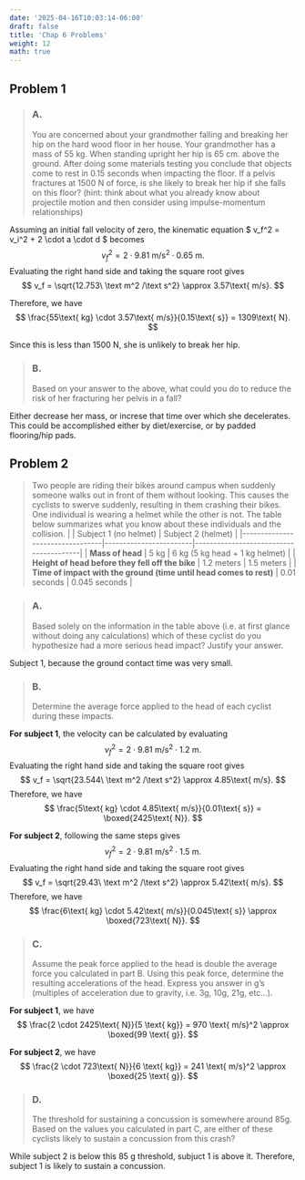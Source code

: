 ```yaml
---
date: '2025-04-16T10:03:14-06:00'
draft: false
title: 'Chap 6 Problems'
weight: 12
math: true
---
```


## Problem 1

> ### A.
> You are concerned about your grandmother falling and breaking her hip on the hard wood floor in her house. Your grandmother has a mass of 55 kg. When standing upright her hip is 65 cm. above the ground. After doing some materials testing you conclude that objects come to rest in 0.15 seconds when impacting the floor. If a pelvis fractures at 1500 N of force, is she likely to break her hip if she falls on this floor? (hint: think about what you already know about projectile motion and then consider using impulse-momentum relationships)


Assuming an initial fall velocity of zero, the kinematic equation $ v_f^2 = v_i^2 + 2 \cdot a \cdot d $ becomes
$$ v_f^2 = 2 \cdot 9.81 \text{ m/s}^2 \cdot 0.65 \text{ m}. $$
Evaluating the right hand side and taking the square root gives
$$ v_f = \sqrt{12.753\ \text m^2 /\text s^2} \approx 3.57\text{ m/s}. $$

Therefore, we have
$$ \frac{55\text{ kg} \cdot 3.57\text{ m/s}}{0.15\text{ s}} = 1309\text{ N}. $$

Since this is less than 1500 N, she is unlikely to break her hip.

> ### B.
> Based on your answer to the above, what could you do to reduce the risk of her fracturing her pelvis in a fall?

Either decrease her mass, or increse that time over which she decelerates. This could be accomplished either by diet/exercise, or by padded flooring/hip pads.

## Problem 2
> Two people are riding their bikes around campus when suddenly someone walks out in front of them without looking. This causes the cyclists to swerve suddenly, resulting in them crashing their bikes. One individual is wearing a helmet while the other is not. The table below summarizes what you know about these individuals and the collision.
> |                                 | Subject 1 (no helmet) | Subject 2 (helmet)                     |
> |---------------------------------|------------------------|----------------------------------------|
> | **Mass of head**                | 5 kg                  | 6 kg (5 kg head + 1 kg helmet)         |
> | **Height of head before they fell off the bike** | 1.2 meters           | 1.5 meters                            |
> | **Time of impact with the ground (time until head comes to rest)** | 0.01 seconds         | 0.045 seconds                         |

> ### A.
> Based solely on the information in the table above (i.e. at first glance without doing any calculations) which of these cyclist do you hypothesize had a more serious head impact? Justify your answer.

Subject 1, because the ground contact time was very small.

> ### B.
> Determine the average force applied to the head of each cyclist during these impacts.

**For subject 1**, the velocity can be calculated by evaluating
$$ v_f^2 = 2 \cdot 9.81 \text{ m/s}^2 \cdot 1.2 \text{ m}. $$
Evaluating the right hand side and taking the square root gives
$$ v_f = \sqrt{23.544\ \text m^2 /\text s^2} \approx 4.85\text{ m/s}. $$
Therefore, we have
$$ \frac{5\text{ kg} \cdot 4.85\text{ m/s}}{0.01\text{ s}} = \boxed{2425\text{ N}}. $$

**For subject 2**, following the same steps gives
$$ v_f^2 = 2 \cdot 9.81 \text{ m/s}^2 \cdot 1.5 \text{ m}. $$
Evaluating the right hand side and taking the square root gives
$$ v_f = \sqrt{29.43\ \text m^2 /\text s^2} \approx 5.42\text{ m/s}. $$
Therefore, we have
$$ \frac{6\text{ kg} \cdot 5.42\text{ m/s}}{0.045\text{ s}} \approx \boxed{723\text{ N}}. $$

> ### C.
> Assume the peak force applied to the head is double the average force you calculated in part B. Using this peak force, determine the resulting accelerations of the head. Express you answer in g’s (multiples of acceleration due to gravity, i.e. 3g, 10g, 21g, etc...).

**For subject 1**, we have
$$ \frac{2 \cdot 2425\text{ N}}{5 \text{ kg}} = 970 \text{ m/s}^2 \approx \boxed{99 \text{ g}}. $$

**For subject 2**, we have
$$ \frac{2 \cdot 723\text{ N}}{6 \text{ kg}} = 241 \text{ m/s}^2 \approx \boxed{25 \text{ g}}. $$

> ### D.
> The threshold for sustaining a concussion is somewhere around 85g. Based on the values you calculated in part C, are either of these cyclists likely to sustain a concussion from this crash?

While subject 2 is below this 85 g threshold, subjuct 1 is above it. Therefore, subject 1 is likely to sustain a concussion.